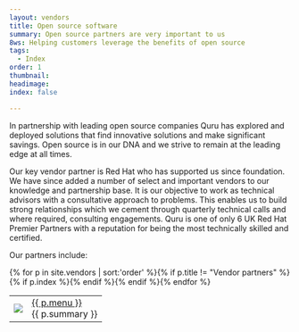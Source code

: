 ```yaml
---
layout: vendors
title: Open source software
summary: Open source partners are very important to us
8ws: Helping customers leverage the benefits of open source
tags:
  - Index
order: 1
thumbnail:
headimage:
index: false

---
```


In partnership with leading open source companies Quru has explored and deployed solutions that find innovative solutions and make significant savings.  Open source is in our DNA and we strive to remain at the leading edge at all times.

Our key vendor partner is Red Hat who has supported us since foundation. We have since added a number of select and important vendors to our knowledge and partnership base. It is our objective to work as technical advisors with a consultative approach to problems.  This enables us to build strong relationships which we cement through quarterly technical calls and where required, consulting engagements. Quru is one of only 6 UK Red Hat Premier Partners with a reputation for being the most technically skilled and certified.


Our partners include:

<table class='padded'>
{% for p in site.vendors | sort:'order' %}{% if p.title != "Vendor partners" %}{% if p.index %}<tr><td><a href='{{ p.url }}'><img src='{{ p.logo }}'></a></td><td><a href='{{ p.url }}'>{{ p.menu }}</a><br/>{{ p.summary }}</td></tr>{% endif %}{% endif %}{% endfor %}
</table>

